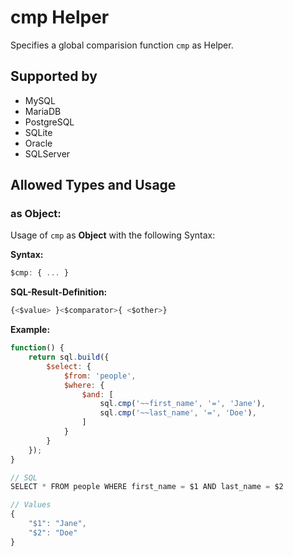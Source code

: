 # cmp Helper
Specifies a global comparision function `cmp` as Helper.

## Supported by
- MySQL
- MariaDB
- PostgreSQL
- SQLite
- Oracle
- SQLServer

## Allowed Types and Usage

### as Object:

Usage of `cmp` as **Object** with the following Syntax:

**Syntax:**

```javascript
$cmp: { ... }
```

**SQL-Result-Definition:**
```javascript
{<$value> }<$comparator>{ <$other>}
```

**Example:**
```javascript
function() {
    return sql.build({
        $select: {
            $from: 'people',
            $where: {
                $and: [
                    sql.cmp('~~first_name', '=', 'Jane'),
                    sql.cmp('~~last_name', '=', 'Doe'),
                ]
            }
        }
    });
}

// SQL
SELECT * FROM people WHERE first_name = $1 AND last_name = $2

// Values
{
    "$1": "Jane",
    "$2": "Doe"
}
```
